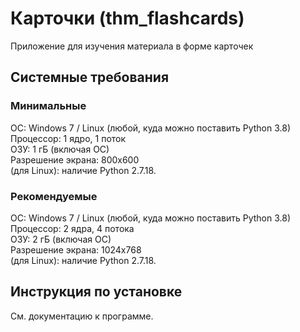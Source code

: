<h1>Карточки (thm_flashcards)</h1>
<p>Приложение для изучения материала в форме карточек</p>

<h2>Системные требования</h2>
<h3>Минимальные</h3>
ОС: Windows 7 / Linux (любой, куда можно поставить Python 3.8) <br>
Процессор: 1 ядро, 1 поток <br>
ОЗУ: 1 гБ (включая ОС) <br>
Разрешение экрана: 800х600 <br>
(для Linux): наличие Python 2.7.18. <br>

<h3>Рекомендуемые</h3>
ОС: Windows 7 / Linux (любой, куда можно поставить Python 3.8) <br>
Процессор: 2 ядра, 4 потока <br>
ОЗУ: 2 гБ (включая ОС) <br>
Разрешение экрана: 1024х768 <br>
(для Linux): наличие Python 2.7.18. <br>

<h2>Инструкция по установке</h2>
См. документацию к программе.
